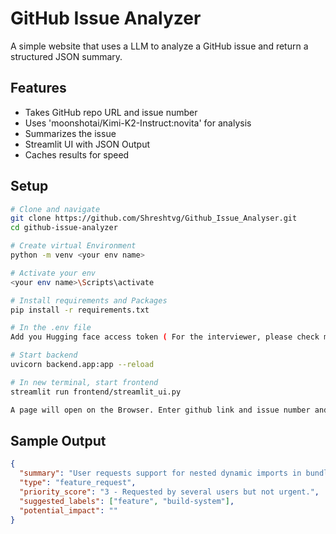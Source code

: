 # GitHub Issue Analyzer

A simple website that uses a LLM to analyze a GitHub issue and return a structured JSON summary.

## Features
- Takes GitHub repo URL and issue number
- Uses 'moonshotai/Kimi-K2-Instruct:novita' for analysis
- Summarizes the issue
- Streamlit UI with JSON Output
- Caches results for speed

## Setup
```bash
# Clone and navigate
git clone https://github.com/Shreshtvg/Github_Issue_Analyser.git
cd github-issue-analyzer

# Create virtual Environment
python -m venv <your env name>

# Activate your env
<your env name>\Scripts\activate

# Install requirements and Packages
pip install -r requirements.txt

# In the .env file
Add you Hugging face access token ( For the interviewer, please check my Documentation for access token )

# Start backend
uvicorn backend.app:app --reload

# In new terminal, start frontend
streamlit run frontend/streamlit_ui.py

A page will open on the Browser. Enter github link and issue number and click on Analyse
```

## Sample Output
```json
{
  "summary": "User requests support for nested dynamic imports in bundler.",
  "type": "feature_request",
  "priority_score": "3 - Requested by several users but not urgent.",
  "suggested_labels": ["feature", "build-system"],
  "potential_impact": ""
}
